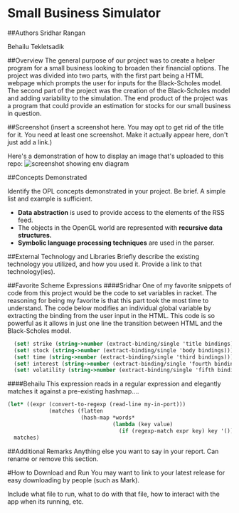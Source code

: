 # Small Business Simulator

##Authors
Sridhar Rangan

Behailu Tekletsadik

##Overview
The general purpose of our project was to create a helper program for a small business looking to broaden their financial options.  The project was divided into two parts, with the first part being a HTML webpage which prompts the user for inputs for the Black-Scholes model.  The second part of the project was the creation of the Black-Scholes model and adding variability to the simulation.  The end product of the project was a program that could provide an estimation for stocks for our small business in question.

##Screenshot
(insert a screenshot here. You may opt to get rid of the title for it. You need at least one screenshot. Make it actually appear here, don't just add a link.)

Here's a demonstration of how to display an image that's uploaded to this repo:
![screenshot showing env diagram](withdraw.png)

##Concepts Demonstrated

Identify the OPL concepts demonstrated in your project. Be brief. A simple list and example is sufficient. 
* **Data abstraction** is used to provide access to the elements of the RSS feed.
* The objects in the OpenGL world are represented with **recursive data structures.**
* **Symbolic language processing techniques** are used in the parser.

##External Technology and Libraries
Briefly describe the existing technology you utilized, and how you used it. Provide a link to that technology(ies).

##Favorite Scheme Expressions
####Sridhar
One of my favorite snippets of code from this project would be the code to set variables in racket.  The reasoning for being my favorite is that this part took the most time to understand.  The code below modifies an individual global variable by extracting the binding from the user input in the HTML.  This code is so powerful as it allows in just one line the transition between HTML and the Black-Scholes model.
```scheme
  (set! strike (string->number (extract-binding/single 'title bindings)))
  (set! stock (string->number (extract-binding/single 'body bindings)))
  (set! time (string->number (extract-binding/single 'third bindings)))
  (set! interest (string->number (extract-binding/single 'fourth bindings)))
  (set! volatility (string->number (extract-binding/single 'fifth bindings)))
```
####Behailu
This expression reads in a regular expression and elegantly matches it against a pre-existing hashmap....
```scheme
(let* ((expr (convert-to-regexp (read-line my-in-port)))
             (matches (flatten
                       (hash-map *words*
                                 (lambda (key value)
                                   (if (regexp-match expr key) key '()))))))
  matches)
```

##Additional Remarks
Anything else you want to say in your report. Can rename or remove this section.

#How to Download and Run
You may want to link to your latest release for easy downloading by people (such as Mark).

Include what file to run, what to do with that file, how to interact with the app when its running, etc. 
